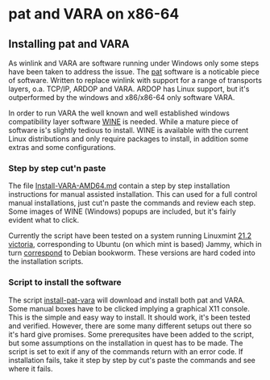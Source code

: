 # pat and VARA on x86-64

## Installing pat and VARA
As winlink and VARA are software running under Windows only some
steps have been taken to address  the issue. The 
[pat](https://getpat.io/) software is
a noticable piece of software. Written to replace winlink with support
for a range of transports layers, o.a. TCP/IP, ARDOP and VARA. 
ARDOP has Linux support, but it's outperformed by the windows and 
x86/x86-64 only software VARA. 

In order to run VARA the well known and well established windows
compatibility layer software [WINE](https://www.winehq.org/) is
needed.  While a mature piece of software is's slightly tedious to
install.  WINE is available with the current Linux distributions and
only require packages to install, in addition some extras and some
configurations.


### Step by step cut'n paste

The file [Install-VARA-AMD64.md](https://github.com/olewsaa/amateur-radio/blob/main/pat-amd64/Install-VARA-AMD64.md) 
contain a step by step installation
instructions for manual assisted installation. This can used for a
full control manual installations, just cut'n paste the commands and
review each step. Some images of WINE (Windows) popups are included,
but it's fairly evident what to click.

Currently the script have been tested on a system running Linuxmint
[21.2 victoria](https://linuxmint.com/download_all.php), corresponding 
to Ubuntu (on which mint is based) Jammy, which in turn 
[correspond](https://askubuntu.com/questions/445487/what-debian-version-are-the-different-ubuntu-versions-based-on) to Debian bookworm. These versions are hard 
coded into the installation scripts. 


### Script to install the software

The script [install-pat-vara](https://github.com/olewsaa/amateur-radio/blob/main/pat-amd64/install-pat-vara) 
will download and install
both pat and VARA. Some manual boxes have to be clicked implying 
a graphical X11 console. This is the simple and easy way to install.
It should work, it's been tested and verified. However, there are some
many different setups out there so it's hard give promises. Some 
prerequsites have been added to the script, but some assumptions on the 
installation in quest has to be made. The script is set to exit if any
of the commands return with an error code. If installation fails, take
it step by step by cut's paste the commands and see where it fails. 





